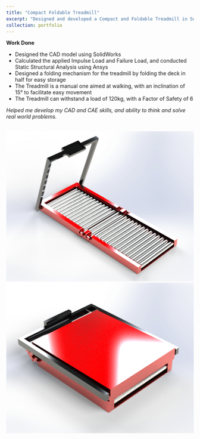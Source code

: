 ```yaml
---
title: "Compact Foldable Treadmill"
excerpt: "Designed and developed a Compact and Foldable Treadmill in SolidWorks. <br/><img src='/images/Treadmill.png'>"
collection: portfolio
---
```


**Work Done**
* Designed the CAD model using SolidWorks
* Calculated the applied Impulse Load and Failure Load, and conducted Static Structural Analysis using Ansys
* Designed a folding mechanism for the treadmill by folding the deck in half for easy storage
* The Treadmill is a manual one aimed at walking, with an inclination of 15° to facilitate easy movement
* The Treadmill can withstand a load of 120kg, with a Factor of Safety of 6

_Helped me develop my CAD and CAE skills, and ability to think and solve real world problems._

<br/><img src='/images/Treadmill.png'>
<br/><img src='/images/TreadmillFolded.png'>